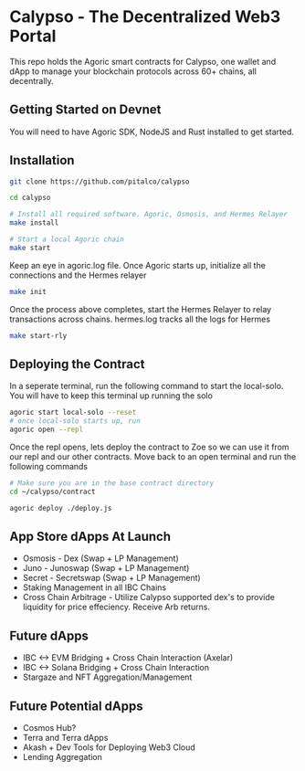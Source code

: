 # Calypso - The Decentralized Web3 Portal

This repo holds the Agoric smart contracts for Calypso, one wallet and dApp to manage your blockchain protocols across 60+ chains, all decentrally.

## Getting Started on Devnet
You will need to have Agoric SDK, NodeJS and Rust installed to get started.

## Installation

```sh
git clone https://github.com/pitalco/calypso

cd calypso

# Install all required software. Agoric, Osmosis, and Hermes Relayer
make install

# Start a local Agoric chain
make start
```


Keep an eye in agoric.log file. Once Agoric starts up, initialize all the connections and the Hermes relayer
```sh
make init
```

Once the process above completes, start the Hermes Relayer to relay transactions across chains. hermes.log tracks all the logs for Hermes
```sh
make start-rly
```

## Deploying the Contract

In a seperate terminal, run the following command to start the local-solo. You will have to keep this terminal up running the solo
```sh
agoric start local-solo --reset
# once local-solo starts up, run
agoric open --repl
```

Once the repl opens, lets deploy the contract to Zoe so we can use it from our repl and our other contracts. Move back to an open terminal and run the following commands
```sh
# Make sure you are in the base contract directory
cd ~/calypso/contract

agoric deploy ./deploy.js
```

## App Store dApps At Launch
* Osmosis - Dex (Swap + LP Management)
* Juno - Junoswap (Swap + LP Management)
* Secret - Secretswap (Swap + LP Management)
* Staking Management in all IBC Chains
* Cross Chain Arbitrage - Utilize Calypso supported dex's to provide liquidity for price effeciency. Receive Arb returns.

## Future dApps
* IBC <-> EVM Bridging + Cross Chain Interaction (Axelar)
* IBC <-> Solana Bridging + Cross Chain Interaction
* Stargaze and NFT Aggregation/Management

## Future Potential dApps
* Cosmos Hub?
* Terra and Terra dApps
* Akash + Dev Tools for Deploying Web3 Cloud
* Lending Aggregation